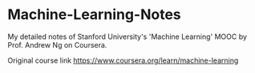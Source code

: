 # Machine-Learning-Notes
My detailed notes of Stanford University's 'Machine Learning' MOOC by Prof. Andrew Ng on Coursera.

Original course link https://www.coursera.org/learn/machine-learning
